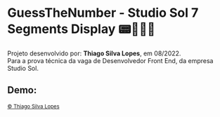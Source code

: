 <!--
<div align="center">
<img src="./public/app.jpg" align="center">
</div> -->

# GuessTheNumber - Studio Sol 7 Segments Display 📟👨🏻‍💻

<p>Projeto desenvolvido por: <strong>Thiago Silva Lopes</strong>, em 08/2022.<br/>
Para a prova técnica da vaga de Desenvolvedor Front End, da empresa Studio Sol.</p>

## Demo:

<small>
<a href="https://github.com/Thiagoow" target="_blank">
  © Thiago Silva Lopes
</a>
</small>

